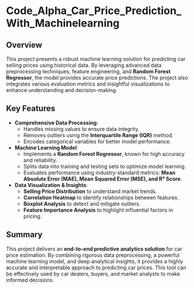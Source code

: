 # Code_Alpha_Car_Price_Prediction_With_Machinelearning
## Overview
This project presents a robust machine learning solution for predicting car selling prices using historical data. By leveraging advanced data preprocessing techniques, feature engineering, and **Random Forest Regressor**, the model provides accurate price predictions. The project also integrates various evaluation metrics and insightful visualizations to enhance understanding and decision-making.

## Key Features
- **Comprehensive Data Processing**:
  - Handles missing values to ensure data integrity.
  - Removes outliers using the **Interquartile Range (IQR)** method.
  - Encodes categorical variables for better model performance.
- **Machine Learning Model**:
  - Implements a **Random Forest Regressor**, known for high accuracy and reliability.
  - Splits data into training and testing sets to optimize model learning.
  - Evaluates performance using industry-standard metrics: **Mean Absolute Error (MAE), Mean Squared Error (MSE), and R² Score**.
- **Data Visualization & Insights**:
  - **Selling Price Distribution** to understand market trends.
  - **Correlation Heatmap** to identify relationships between features.
  - **Boxplot Analysis** to detect and mitigate outliers.
  - **Feature Importance Analysis** to highlight influential factors in pricing.

## Summary
This project delivers an **end-to-end predictive analytics solution** for car price estimation. By combining rigorous data preprocessing, a powerful machine learning model, and deep analytical insights, it provides a highly accurate and interpretable approach to predicting car prices. This tool can be effectively used by car dealers, buyers, and market analysts to make informed decisions.
